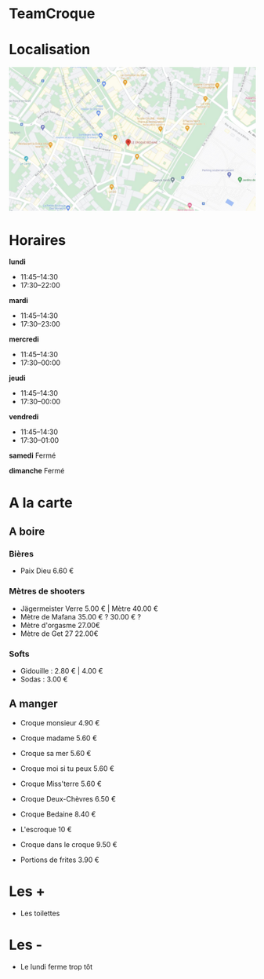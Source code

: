# TeamCroque

# Localisation
![](CB.JPG)

# Horaires

**lundi**
* 11:45–14:30
* 17:30–22:00

**mardi**
* 11:45–14:30
* 17:30–23:00

**mercredi**
* 11:45–14:30
* 17:30–00:00

**jeudi**
* 11:45–14:30
* 17:30–00:00

**vendredi**
* 11:45–14:30
* 17:30–01:00

**samedi**
Fermé

**dimanche**
Fermé

# A la carte
## A boire
### Bières
* Paix Dieu 6.60 €

### Mètres de shooters
* Jägermeister Verre 5.00 € | Mètre 40.00 €
* Mètre de Mafana 35.00 € ? 30.00 € ?
* Mètre d'orgasme 27.00€
* Mètre de Get 27 22.00€

### Softs
* Gidouille : 2.80 € | 4.00 €
* Sodas : 3.00 €

## A manger
* Croque monsieur 4.90 €
* Croque madame 5.60 €
* Croque sa mer 5.60 €
* Croque moi si tu peux 5.60 €
* Croque Miss'terre 5.60 €
* Croque Deux-Chèvres 6.50 €
* Croque Bedaine 8.40 €

* L'escroque 10 €

* Croque dans le croque 9.50 €

* Portions de frites 3.90 €


# Les +
* Les toilettes

# Les -
* Le lundi ferme trop tôt